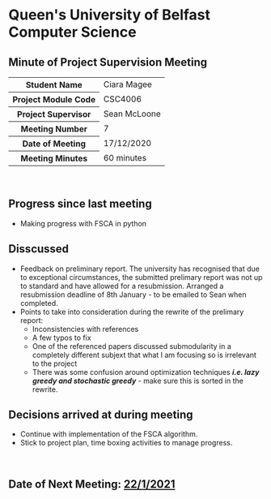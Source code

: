 # Queen's University of Belfast <br> Computer Science

## Minute of Project Supervision Meeting

<table>
  <tr>
    <th>Student Name</th>
    <td>Ciara Magee</td>
  </tr>
  <tr>
    <th>Project Module Code</th>
    <td>CSC4006</td>
  </tr>
  <tr>
    <th>Project Supervisor</th>
    <td>Sean McLoone</td>
  </tr>
  <tr>
    <th>Meeting Number</th>
    <td>7</td>
  </tr>
  <tr>
    <th>Date of Meeting</th>
    <td>17/12/2020</td>
  </tr>
    <tr>
    <th>Meeting Minutes</th>
    <td>60 minutes</td>
  </tr>
</table>

<br> 

## Progress since last meeting
- Making progress with FSCA in python

## Disscussed
- Feedback on preliminary report. The university has recognised that due to exceptional circumstances, the submitted prelimary report was not up to standard and have allowed for a resubmission. Arranged a resubmission deadline of 8th January - to be emailed to Sean when completed.
- Points to take into consideration during the rewrite of the prelimary report:
  - Inconsistencies with references
  - A few typos to fix
  - One of the referenced papers discussed submodularity in a completely different subjext that what I am focusing so is irrelevant to the project
  - There was some confusion around optimization techniques ___i.e. lazy greedy and stochastic greedy___ - make sure this is sorted in the rewrite.


## Decisions arrived at during meeting
- Continue with implementation of the FSCA algorithm.
- Stick to project plan, time boxing activities to manage progress.

<br>

## Date of Next Meeting: [22/1/2021](Meeting_08.md)
